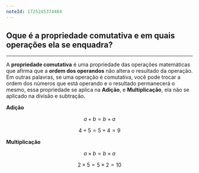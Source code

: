 ```yaml
---
noteId: 1725245374484
---
```


## Oque é a propriedade comutativa e em quais operações ela se enquadra?

---

A **propriedade comutativa** é uma propriedade das operações matemáticas que afirma que a **ordem dos operandos** não altera o resultado da operação. Em outras palavras, se uma operação é comutativa, você pode trocar a ordem dos números que está operando e o resultado permanecerá o mesmo, essa propriedade se aplica na **Adição**, e **Multiplicação**, ela não se aplicado na divisão e subtração.

**Adição**

$$
a + b = b + a
$$

$$
4 + 5 = 5 + 4 = 9
$$

**Multiplicação**

$$
a \times b = b \times a
$$

$$
2 \times 5 = 5 \times 2 = 10
$$
